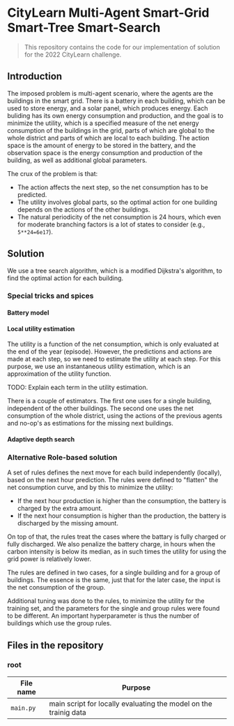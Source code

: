 # CityLearn Multi-Agent Smart-Grid Smart-Tree Smart-Search
 
> This repository contains the code for our implementation of solution for the 2022 CityLearn challenge.

## Introduction

The imposed problem is multi-agent scenario, where the agents are the buildings in the smart grid.
There is a battery in each building, which can be used to store energy, and a solar panel, which produces energy.
Each buliding has its own energy consumption and production, and the goal is to minimize the utility,
which is a specified measure of the net energy consumption of the buildings in the grid, 
parts of which are global to the whole district and parts of which are local to each building.
The action space is the amount of energy to be stored in the battery, and the observation space is the
energy consumption and production of the building, as well as additional global parameters.

The crux of the problem is that:
- The action affects the next step, so the net consumption has to be predicted.
- The utility involves global parts, so the optimal action for one building depends on the actions of the other buildings.
- The natural periodicity of the net consumption is 24 hours, which even for moderate branching factors is a lot of states to consider (e.g., `5**24=6e17`).

## Solution
We use a tree search algorithm, which is a modified Dijkstra's algorithm, to find the optimal action for each building.

### Special tricks and spices

#### Battery model

#### Local utility estimation
The utility is a function of the net consumption, which is only evaluated at the end of the year (episode).
However, the predictions and actions are made at each step, so we need to estimate the utility at each step.
For this purpose, we use an instantaneous utility estimation, which is an approximation of the utility function.

TODO: Explain each term in the utility estimation.

There is a couple of estimators.
The first one uses for a single building, independent of the other buildings.
The second one uses the net consumption of the whole district, using the actions of the previous agents and 
no-op's as estimations for the missing next buildings.

#### Adaptive depth search

### Alternative Role-based solution
A set of rules defines the next move for each build independently (locally), based on the next hour prediction.
The rules were defined to "flatten" the net consumption curve, and by this to minimize the utility:
- If the next hour production is higher than the consumption, the battery is charged by the extra amount.
- If the next hour consumption is higher than the production, the battery is discharged by the missing amount.

On top of that, the rules treat the cases where the battary is fully charged or fully discharged.
We also penalize the battery charge, in hours when the carbon intensity is below its median,
as in such times the utility for using the grid power is relatively lower.

The rules are defined in two cases, for a single building and for a group of buildings.
The essence is the same, just that for the later case, the input is the net consumption of the group.

Additional tuning was done to the rules, to minimize the utility for the training set, and the parameters for the
single and group rules were found to be different.
An important hyperparameter is thus the number of buildings which use the group rules.

## Files in the repository

### root

|File name       | Purpose                                                                                  |
|----------------|------------------------------------------------------------------------------------------|
|`main.py`| main script for locally evaluating the model on the trainig data                         |